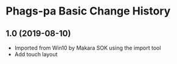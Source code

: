 Phags-pa Basic Change History
====================

1.0 (2019-08-10)
----------------
* Imported from Win10 by Makara SOK using the import tool
* Add touch layout
